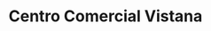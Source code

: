 ---
title: "Centro Comercial Vistana"
url: /mercedes/centro-comercial-vistana/
shop: centro comercial
---
